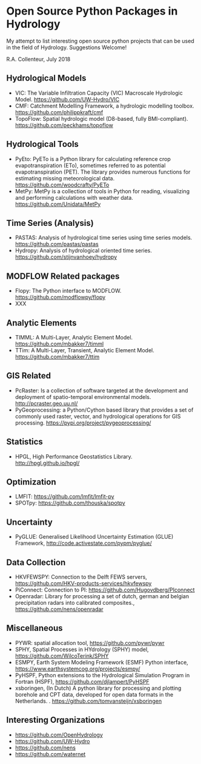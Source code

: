 Open Source Python Packages in Hydrology
========================================
My attempt to list interesting open source python projects that can be used in the field of Hydrology. Suggestions Welcome!

R.A. Collenteur, July 2018

Hydrological Models
-------------------
- VIC: The Variable Infiltration Capacity (VIC) Macroscale Hydrologic Model. https://github.com/UW-Hydro/VIC
- CMF: Catchment Modelling Framework, a hydrologic modelling toolbox. https://github.com/philippkraft/cmf
- TopoFlow: Spatial hydrologic model (D8-based, fully BMI-compliant). https://github.com/peckhams/topoflow

Hydrological Tools
------------------
- PyEto: PyETo is a Python library for calculating reference crop evapotranspiration (ETo), sometimes referred to as potential evapotranspiration (PET). The library provides numerous functions for estimating missing meteorological data. https://github.com/woodcrafty/PyETo
- MetPy: MetPy is a collection of tools in Python for reading, visualizing and performing calculations with weather data. https://github.com/Unidata/MetPy

Time Series (Analysis)
--------------------
- PASTAS: Analysis of hydrological time series using time series models. https://github.com/pastas/pastas
- Hydropy: Analysis of hydrological oriented time series. https://github.com/stijnvanhoey/hydropy

MODFLOW Related packages
------------------------
- Flopy: The Python interface to MODFLOW. https://github.com/modflowpy/flopy
- XXX

Analytic Elements
-----------------
- TIMML: A Multi-Layer, Analytic Element Model. https://github.com/mbakker7/timml
- TTim: A Multi-Layer, Transient, Analytic Element Model. https://github.com/mbakker7/ttim

GIS Related
-----------
- PcRaster: Is a collection of software targeted at the development and deployment of spatio-temporal environmental models. http://pcraster.geo.uu.nl/
-  PyGeoprocessing: a Python/Cython based library that provides a set of commonly used raster, vector, and hydrological operations for GIS processing. https://pypi.org/project/pygeoprocessing/

Statistics
----------
- HPGL, High Performance Geostatistics Library. http://hpgl.github.io/hpgl/

Optimization
------------
- LMFIT: https://github.com/lmfit/lmfit-py
- SPOTpy: https://github.com/thouska/spotpy

Uncertainty
-----------
- PyGLUE: Generalised Likelihood Uncertainty Estimation (GLUE) Framework, http://code.activestate.com/pypm/pyglue/

Data Collection
---------------
- HKVFEWSPY: Connection to the Delft FEWS servers, https://github.com/HKV-products-services/hkvfewspy
- PiConnect: Connection to PI: https://github.com/Hugovdberg/PIconnect
- Openradar: Library for processing a set of dutch, german and belgian precipitation radars into calibrated composites., https://github.com/nens/openradar

Miscellaneous
-------------
- PYWR: spatial allocation tool, https://github.com/pywr/pywr
- SPHY, Spatial Processes in HYdrology (SPHY) model, https://github.com/WilcoTerink/SPHY
- ESMPY, Earth System Modeling Framework (ESMF) Python interface, https://www.earthsystemcog.org/projects/esmpy/
- PyHSPF, Python extensions to the Hydrological Simulation Program in Fortran (HSPF), https://github.com/djlampert/PyHSPF
- xsboringen, (In Dutch) A python library for processing and plotting borehole and CPT data, developed for open data formats in the Netherlands. . https://github.com/tomvansteijn/xsboringen


Interesting Organizations
-------------------------
- https://github.com/OpenHydrology
- https://github.com/UW-Hydro
- https://github.com/nens
- https://github.com/waternet



